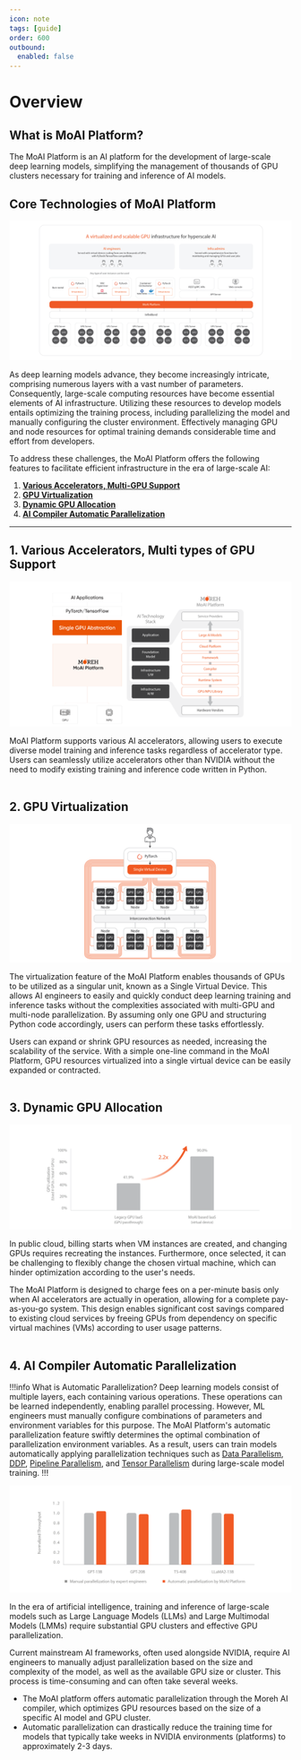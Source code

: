 ```yaml
---
icon: note
tags: [guide]
order: 600
outbound:
  enabled: false
---
```


# Overview

## What is MoAI Platform?

The MoAI Platform is an AI platform for the development of large-scale deep learning models, simplifying the management of thousands of GPU clusters necessary for training and inference of AI models.

## Core Technologies of MoAI Platform

![](img_ov/ov_1.png)

As deep learning models advance, they become increasingly intricate, comprising numerous layers with a vast number of parameters. Consequently, large-scale computing resources have become essential elements of AI infrastructure. Utilizing these resources to develop models entails optimizing the training process, including parallelizing the model and manually configuring the cluster environment. Effectively managing GPU and node resources for optimal training demands considerable time and effort from developers.

To address these challenges, the MoAI Platform offers the following features to facilitate efficient infrastructure in the era of large-scale AI:

1. [**Various Accelerators, Multi-GPU Support**](#1-various-accelerators-multi-gpu-support)
2. [**GPU Virtualization**](#2-gpu-virtualization)
3. [**Dynamic GPU Allocation**](#3-dynamic-gpu-allocation)
4. [**AI Compiler Automatic Parallelization**](#4-ai-compiler-automatic-parallelization)

---

## 1. Various Accelerators, Multi types of GPU Support

![](img_ov/m_4.png)

MoAI Platform supports various AI accelerators, allowing users to execute diverse model training and inference tasks regardless of accelerator type. Users can seamlessly utilize accelerators other than NVIDIA without the need to modify existing training and inference code written in Python.
\
&nbsp;


## 2. GPU Virtualization

![](img_ov/v_3.png)

The virtualization feature of the MoAI Platform enables thousands of GPUs to be utilized as a singular unit, known as a Single Virtual Device. This allows AI engineers to easily and quickly conduct deep learning training and inference tasks without the complexities associated with multi-GPU and multi-node parallelization. 
By assuming only one GPU and structuring Python code accordingly, users can perform these tasks effortlessly.

Users can expand or shrink GPU resources as needed, increasing the scalability of the service. With a simple one-line command in the MoAI Platform, GPU resources virtualized into a single virtual device can be easily expanded or contracted.
\
&nbsp;

## 3. Dynamic GPU Allocation

![](img_ov/d_3.png)

In public cloud, billing starts when VM instances are created, and changing GPUs requires recreating the instances. Furthermore, once selected, it can be challenging to flexibly change the chosen virtual machine, which can hinder optimization according to the user's needs.

The MoAI Platform is designed to charge fees on a per-minute basis only when AI accelerators are actually in operation, allowing for a complete pay-as-you-go system. This design enables significant cost savings compared to existing cloud services by freeing GPUs from dependency on specific virtual machines (VMs) according to user usage patterns.
\
&nbsp;

## 4. AI Compiler Automatic Parallelization

!!!info What is Automatic Parallelization?
Deep learning models consist of multiple layers, each containing various operations. These operations can be learned independently, enabling parallel processing. However, ML engineers must manually configure combinations of parameters and environment variables for this purpose. The MoAI Platform's automatic parallelization feature swiftly determines the optimal combination of parallelization environment variables. As a result, users can train models automatically applying parallelization techniques such as [Data Parallelism](https://pytorch.org/docs/stable/generated/torch.nn.DataParallel.html), [DDP](https://pytorch.org/tutorials/intermediate/ddp_tutorial.html), [Pipeline Parallelism](https://pytorch.org/docs/stable/pipeline.html), and [Tensor Parallelism](https://pytorch.org/tutorials/intermediate/TP_tutorial.html) during large-scale model training.
!!!

![](img_ov/ap_1.png)


In the era of artificial intelligence, training and inference of large-scale models such as Large Language Models (LLMs) and Large Multimodal Models (LMMs) require substantial GPU clusters and effective GPU parallelization.

Current mainstream AI frameworks, often used alongside NVIDIA, require AI engineers to manually adjust parallelization based on the size and complexity of the model, as well as the available GPU size or cluster. This process is time-consuming and can often take several weeks.

- The MoAI platform offers automatic parallelization through the Moreh AI compiler, which optimizes GPU resources based on the size of a specific AI model and GPU cluster.
- Automatic parallelization can drastically reduce the training time for models that typically take weeks in NVIDIA environments (platforms) to approximately 2-3 days.
